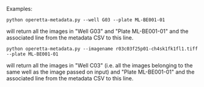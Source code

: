 Examples:

```
python operetta-metadata.py --well G03 --plate ML-BE001-01
```

will return all the images in "Well G03" and "Plate ML-BE001-01" and the associated line from the metadata CSV to this line.

```
python operetta-metadata.py --imagename r03c03f25p01-ch4sk1fk1fl1.tiff --plate ML-BE001-01
```
will return all the images in "Well C03" (i.e. all the images belonging to the same well as the image passed on input) and "Plate ML-BE001-01" and the associated line from the metadata CSV to this line.
